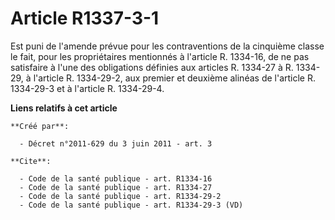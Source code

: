 # Article R1337-3-1

Est puni de l'amende prévue pour les contraventions de la cinquième classe le fait, pour les propriétaires mentionnés à
l'article R. 1334-16, de ne pas satisfaire à l'une des obligations définies aux articles R. 1334-27 à R. 1334-29, à l'article
R. 1334-29-2, aux premier et deuxième alinéas de l'article R. 1334-29-3 et à l'article R. 1334-29-4.

**Liens relatifs à cet article**

	**Créé par**:

	  - Décret n°2011-629 du 3 juin 2011 - art. 3

	**Cite**:

	  - Code de la santé publique - art. R1334-16
	  - Code de la santé publique - art. R1334-27
	  - Code de la santé publique - art. R1334-29-2
	  - Code de la santé publique - art. R1334-29-3 (VD)
